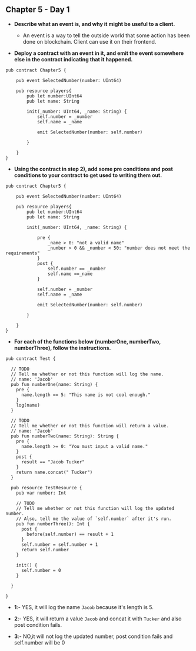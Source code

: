 ## Chapter 5 - Day 1

- **Describe what an event is, and why it might be useful to a client.**

    - An event is a way to tell the outside world that some action has been done on blockchain. Client can use it on their frontend.

- **Deploy a contract with an event in it, and emit the event somewhere else in the contract indicating that it happened.**

```cadence
pub contract Chapter5 {

    pub event SelectedNumber(number: UInt64)

    pub resource players{
        pub let number:UInt64
        pub let name: String

        init(_number: UInt64, _name: String) {
            self.number = _number
            self.name = _name

            emit SelectedNumber(number: self.number)

        }

    }
}
```
- **Using the contract in step 2), add some pre conditions and post conditions to your contract to get used to writing them out.**

```cadence
pub contract Chapter5 {

    pub event SelectedNumber(number: UInt64)

    pub resource players{
        pub let number:UInt64
        pub let name: String

        init(_number: UInt64, _name: String) {

            pre {
                _name > 0: "not a valid name"
                _number > 0 && _number < 50: "number does not meet the requirements"
            }
            post {
                self.number == _number
                self.name ==_name
            }

            self.number = _number
            self.name = _name

            emit SelectedNumber(number: self.number)

        }

    }
}
```
- **For each of the functions below (numberOne, numberTwo, numberThree), follow the instructions.**

```cadence
pub contract Test {

  // TODO
  // Tell me whether or not this function will log the name.
  // name: 'Jacob'
  pub fun numberOne(name: String) {
    pre {
      name.length == 5: "This name is not cool enough."
    }
    log(name)
  }

  // TODO
  // Tell me whether or not this function will return a value.
  // name: 'Jacob'
  pub fun numberTwo(name: String): String {
    pre {
      name.length >= 0: "You must input a valid name."
    }
    post {
      result == "Jacob Tucker"
    }
    return name.concat(" Tucker")
  }

  pub resource TestResource {
    pub var number: Int

    // TODO
    // Tell me whether or not this function will log the updated number.
    // Also, tell me the value of `self.number` after it's run.
    pub fun numberThree(): Int {
      post {
        before(self.number) == result + 1
      }
      self.number = self.number + 1
      return self.number
    }

    init() {
      self.number = 0
    }

  }

}
```
- **1**:- YES, it will log the name `Jacob` because it's length is 5.

- **2**:- YES, it will return a value `Jacob` and concat it with `Tucker` and also post condition fails.

- **3**:- NO,it will not log the updated number, post condition fails and self.number will be 0
